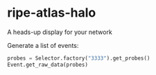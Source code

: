 # ripe-atlas-halo
A heads-up display for your network


Generate a list of events:

```python
probes = Selector.factory("3333").get_probes()
Event.get_raw_data(probes)
```
